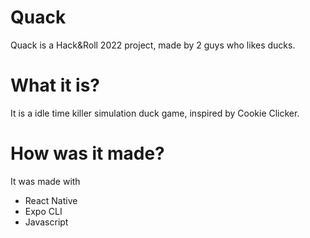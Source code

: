 # Quack
Quack is a Hack&Roll 2022 project, made by 2 guys who likes ducks.

# What it is?
It is a idle time killer simulation duck game, inspired by Cookie Clicker.

# How was it made?
It was made with 
- React Native
- Expo CLI
- Javascript

